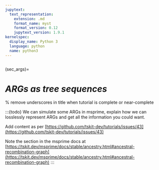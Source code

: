 ```yaml
---
jupytext:
  text_representation:
    extension: .md
    format_name: myst
    format_version: 0.12
    jupytext_version: 1.9.1
kernelspec:
  display_name: Python 3
  language: python
  name: python3
---
```


```{currentmodule} tskit
```

(sec_args)=

# _ARGs as tree sequences_
% remove underscores in title when tutorial is complete or near-complete


:::{todo}
We can simulate some ARGs in msprime, explain how we can losslessly represent ARGs and get all the information you could want.

Add content as per [https://github.com/tskit-dev/tutorials/issues/43](https://github.com/tskit-dev/tutorials/issues/43)

Note the section in the msprime docs at
[https://tskit.dev/msprime/docs/stable/ancestry.html#ancestral-recombination-graph](https://tskit.dev/msprime/docs/stable/ancestry.html#ancestral-recombination-graph)
:::